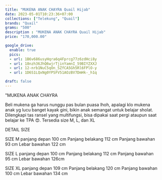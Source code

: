 ```yaml
---
title: "MUKENA ANAK CHAYRA Quail Hijab"
date: 2023-05-01T10:23:36+07:00
collections: ["Telekung", "Quail"]
brands: "Quail"
grams: "500"
description : "MUKENA ANAK CHAYRA Quail Hijab"
price: "170,000.00"

google_drive:
  enable: true
  pics:
  - url: 1B6v686usyHqra6q4Fprcg77z6zdHci8y
  - url: 18nzh36JhQ6wjrTjinYamnI_59BIYZXXJ
  - url: 12-nrb1NuC5qOn_SZfCA5Gh5Rl6FPlO-y
  - url: 1D6S1LQxNg0YPSFV51AOzBV7DmHk-_h1q

draft: false
---
```


"MUKENA ANAK CHAYRA

Beli mukena ga harus nunggu pas bulan puasa lhoh, apalagi klo mukena anak yg lucu banget kayak gini, bikin anak semangat untuk belajar sholat. Dilengkapi tas ransel yang multifungsi, bisa dipakai saat pergi ataupun saat belajar ke TPA 😍. Tersedia size M, L, dan XL


DETAIL SIZE

SIZE M
panjang depan 100 cm
Panjang belakang 112 cm
Panjang bawahan 93 cm
Lebar bawahan 122 cm

SIZE L
panjang depan 100 cm
Panjang belakang 112 cm
Panjang bawahan 95 cm
Lebar bawahan 126cm

SIZE XL
panjang depan 109 cm
Panjang belakang 120 cm
Panjang bawahan 100 cm
Lebar bawahan 134 cm      
  
